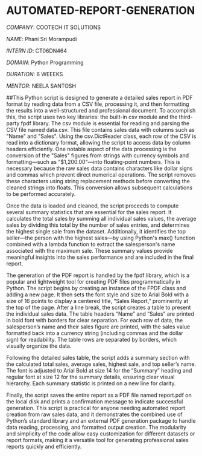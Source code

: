 # AUTOMATED-REPORT-GENERATION

*COMPANY*: COOTECH IT SOLUTIONS

*NAME*: Phani Sri Morampudi

*INTERN ID*: CT06DN464

*DOMAIN*: Python Programming

*DURATION*: 6 WEEEKS

*MENTOR*: NEELA SANTOSH

##This Python script is designed to generate a detailed sales report in PDF format by reading data from a CSV file, processing it, and then formatting the results into a well-structured and professional document. To accomplish this, the script uses two key libraries: the built-in csv module and the third-party fpdf library. The csv module is essential for reading and parsing the CSV file named data.csv. This file contains sales data with columns such as "Name" and "Sales". Using the csv.DictReader class, each row of the CSV is read into a dictionary format, allowing the script to access data by column headers efficiently. One notable aspect of the data processing is the conversion of the "Sales" figures from strings with currency symbols and formatting—such as "$1,200.00"—into floating-point numbers. This is necessary because the raw sales data contains characters like dollar signs and commas which prevent direct numerical operations. The script removes these characters using string replacement methods before converting the cleaned strings into floats. This conversion allows subsequent calculations to be performed accurately.

Once the data is loaded and cleaned, the script proceeds to compute several summary statistics that are essential for the sales report. It calculates the total sales by summing all individual sales values, the average sales by dividing this total by the number of sales entries, and determines the highest single sale from the dataset. Additionally, it identifies the top seller—the person with the highest sales—by using Python's max() function combined with a lambda function to extract the salesperson's name associated with the maximum sale. These summary values provide meaningful insights into the sales performance and are included in the final report.

The generation of the PDF report is handled by the fpdf library, which is a popular and lightweight tool for creating PDF files programmatically in Python. The script begins by creating an instance of the FPDF class and adding a new page. It then sets the font style and size to Arial Bold with a size of 16 points to display a centered title, “Sales Report,” prominently at the top of the page. After a line break, the script creates a table to present the individual sales data. The table headers “Name” and “Sales” are printed in bold font with borders for clear separation. For each row of data, the salesperson’s name and their sales figure are printed, with the sales value formatted back into a currency string (including commas and the dollar sign) for readability. The table rows are separated by borders, which visually organize the data.

Following the detailed sales table, the script adds a summary section with the calculated total sales, average sales, highest sale, and top seller’s name. The font is adjusted to Arial Bold at size 14 for the “Summary” heading and regular font at size 12 for the summary details, ensuring clear visual hierarchy. Each summary statistic is printed on a new line for clarity.

Finally, the script saves the entire report as a PDF file named report.pdf on the local disk and prints a confirmation message to indicate successful generation. This script is practical for anyone needing automated report creation from raw sales data, and it demonstrates the combined use of Python’s standard library and an external PDF generation package to handle data reading, processing, and formatted output creation. The modularity and simplicity of the code allow easy customization for different datasets or report formats, making it a versatile tool for generating professional sales reports quickly and efficiently.

